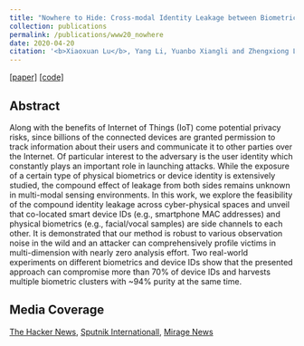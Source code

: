 ```yaml
---
title: "Nowhere to Hide: Cross-modal Identity Leakage between Biometrics and Devices"
collection: publications
permalink: /publications/www20_nowhere
date: 2020-04-20
citation: '<b>Xiaoxuan Lu</b>, Yang Li, Yuanbo Xiangli and Zhengxiong Li  <i>In WWW 2020.</i>'
---
```

[[paper]](https://christopherlu.github.io/files/papers/[WWW2020]nowhere.pdf)
[[code]](https://github.com/zjzsliyang/CrossLeak)

## Abstract
Along with the benefits of Internet of Things (IoT) come potential privacy risks, since billions of the connected devices are granted permission to track information about their users and communicate it to other parties over the Internet. Of particular interest to the adversary is the user identity which constantly plays an important role in launching attacks.
While the exposure of a certain type of physical biometrics or device identity is extensively studied, the compound effect of leakage from both sides remains unknown in multi-modal sensing environments.
In this work, we explore the feasibility of the compound identity leakage across cyber-physical spaces and unveil that co-located smart device IDs (e.g., smartphone MAC addresses) and physical biometrics (e.g., facial/vocal samples) are side channels to each other. 
It is demonstrated that our method is robust to various observation noise in the wild and an attacker can comprehensively profile victims in multi-dimension with nearly zero analysis effort.
Two real-world experiments on different biometrics and device IDs show that the presented approach can compromise more than 70% of device IDs and harvests multiple biometric clusters with ~94% purity at the same time. 

## Media Coverage

[The Hacker News](https://thehackernews.com/2020/04/deanonymize-device-biometrics.html), [Sputnik Internationall](https://sputniknews.com/science/202004281079122299-hackers-can-steal-data-locate-victims-via-iot-devices-using-your-voice-face-and-device-id-study/), [Mirage News](https://www.miragenews.com/new-privacy-threat-combines-device-identification-with-biometric-information/)
